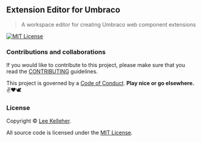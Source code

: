 ## Extension Editor for Umbraco

> A workspace editor for creating Umbraco web component extensions

[![MIT License](https://img.shields.io/badge/MIT-orange?label=license)](https://opensource.org/licenses/MPL-2)


### Contributions and collaborations

If you would like to contribute to this project, please make sure that you read the [CONTRIBUTING](CONTRIBUTING.md) guidelines.

This project is governed by a [Code of Conduct](CODE_OF_CONDUCT.md). **Play nice or go elsewhere.** :v::heart::dove:


### License

Copyright &copy; [Lee Kelleher](https://leekelleher.com).

All source code is licensed under the [MIT License](../LICENSE).
